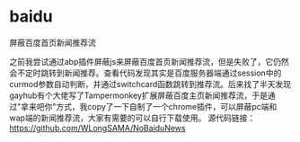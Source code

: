 # baidu
屏蔽百度首页新闻推荐流

之前我尝试通过abp插件屏蔽js来屏蔽百度首页新闻推荐流，但是失败了，它仍然会不定时跳转到新闻推荐。查看代码发现其实是百度服务器端通过session中的curmod参数自动判断，并通过switchcard函数跳转到推荐流。后来找了半天发现gayhub有个大佬写了Tampermonkey扩展屏蔽百度主页新闻推荐流，于是通过"拿来吧你"方式，我copy了一下自制了一个chrome插件，可以屏蔽pc端和wap端的新闻推荐流，大家有需要的可以自行下载使用。
源代码链接：https://github.com/WLongSAMA/NoBaiduNews
